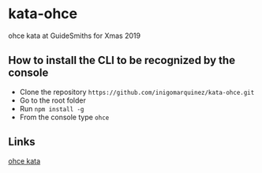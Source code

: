 # kata-ohce

ohce kata at GuideSmiths for Xmas 2019

## How to install the CLI to be recognized by the console

- Clone the repository `https://github.com/inigomarquinez/kata-ohce.git`
- Go to the root folder
- Run `npm install -g`
- From the console type `ohce`

## Links

[ohce kata](https://kata-log.rocks/ohce-kata)

